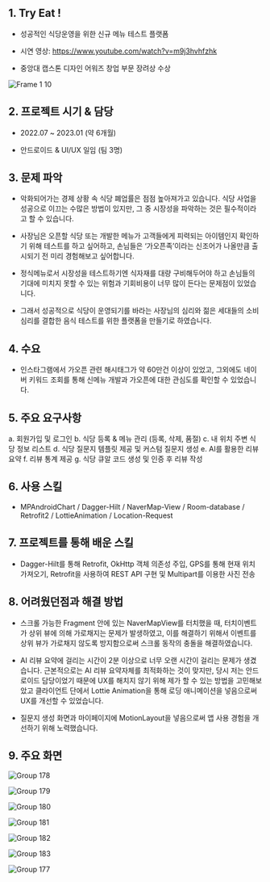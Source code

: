 ## 1. Try Eat !

- 성공적인 식당운영을 위한 신규 메뉴 테스트 플랫폼
  
- 시연 영상: https://www.youtube.com/watch?v=m9j3hvhfzhk
  
- 중앙대 캡스톤 디자인 어워즈 창업 부문 장려상 수상 

![Frame 1 10](https://github.com/JMS1208/IntervuStella/assets/90887876/30f33d33-1481-40da-857b-7e4b3d3e4c3e)


## 2. 프로젝트 시기 & 담당

- 2022.07 ~ 2023.01 (약 6개월)

- 안드로이드 & UI/UX 일임 (팀 3명)

## 3. 문제 파악

- 악화되어가는 경제 상황 속 식당 폐업률은 점점 높아져가고 있습니다. 식당 사업을 성공으로 이끄는 수많은 방법이 있지만, 그 중 시장성을 파악하는 것은 필수적이라고 할 수 있습니다.
  
- 사장님은 오픈할 식당 또는 개발한 메뉴가 고객들에게 피력되는 아이템인지 확인하기 위해 테스트를 하고 싶어하고, 손님들은 ‘가오픈족’이라는 신조어가 나올만큼 출시되기 전 미리 경험해보고 싶어합니다.
  
- 정식메뉴로서 시장성을 테스트하기엔 식자재를 대량 구비해두어야 하고 손님들의 기대에 미치지 못할 수 있는 위험과 기회비용이 너무 많이 든다는 문제점이 있었습니다.
  
- 그래서 성공적으로 식당이 운영되기를 바라는 사장님의 심리와 젊은 세대들의 소비심리를 결합한 음식 테스트를 위한 플랫폼을 만들기로 하였습니다.

## 4. 수요

- 인스타그램에서 가오픈 관련 해시태그가 약 60만건 이상이 있었고, 그외에도 네이버 키워드 조회를 통해 신메뉴 개발과 가오픈에 대한 관심도를 확인할 수 있었습니다.

## 5. 주요 요구사항

a. 회원가입 및 로그인
b. 식당 등록 & 메뉴 관리 (등록, 삭제, 품절)
c. 내 위치 주변 식당 정보 리스트
d. 식당 질문지 템플릿 제공 및 커스텀 질문지 생성
e. AI를 활용한 리뷰 요약
f. 리뷰 통계 제공
g. 식당 큐알 코드 생성 및 인증 후 리뷰 작성

## 6. 사용 스킬

- MPAndroidChart / Dagger-Hilt / NaverMap-View / Room-database / Retrofit2 / LottieAnimation / Location-Request

## 7. 프로젝트를 통해 배운 스킬

- Dagger-Hilt를 통해 Retrofit, OkHttp 객체 의존성 주입, GPS를 통해 현재 위치 가져오기, Retrofit을 사용하여 REST API 구현 및 Multipart를 이용한 사진 전송

## 8. 어려웠던점과 해결 방법

- 스크롤 가능한 Fragment 안에 있는 NaverMapView를 터치했을 때, 터치이벤트가 상위 뷰에 의해 가로채지는 문제가 발생하였고, 이를 해결하기 위해서 이벤트를 상위 뷰가 가로채지 않도록 방지함으로써 스크롤 동작의 충돌을 해결하였습니다.

- AI 리뷰 요약에 걸리는 시간이 2분 이상으로 너무 오랜 시간이 걸리는 문제가 생겼습니다. 근본적으로는 AI 리뷰 요약자체를 최적화하는 것이 맞지만, 당시 저는 안드로이드 담당이었기 때문에 UX를 해치지 않기 위해 제가 할 수 있는 방법을 고민해보았고 클라이언트 단에서 Lottie Animation을 통해 로딩 애니메이션을 넣음으로써 UX를 개선할 수 있었습니다. 

- 질문지 생성 화면과 마이페이지에 MotionLayout을 넣음으로써 앱 사용 경험을 개선하기 위해 노력했습니다.

## 9. 주요 화면

![Group 178](https://github.com/JMS1208/IntervuStella/assets/90887876/f051f49b-dfc8-450d-9180-85d2cb049635)

![Group 179](https://github.com/JMS1208/IntervuStella/assets/90887876/ec832884-76a7-42a7-9143-11fd0296623d)

![Group 180](https://github.com/JMS1208/IntervuStella/assets/90887876/157aa679-26ed-4905-a299-db87609f75eb)

![Group 181](https://github.com/JMS1208/IntervuStella/assets/90887876/c96cd9ef-27e2-47bb-8204-a2d47d3cb546)

![Group 182](https://github.com/JMS1208/IntervuStella/assets/90887876/c9cef8b1-409a-494f-9618-e2b42f3f5ab5)

![Group 183](https://github.com/JMS1208/IntervuStella/assets/90887876/1ee5d647-9464-4b41-adab-c1427f7c020d)

![Group 177](https://github.com/JMS1208/IntervuStella/assets/90887876/fc9a07fd-6f35-4e73-8428-28f48136cdd8)
